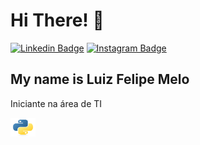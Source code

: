 <h1>Hi There! 👋</h1>

[![Linkedin Badge](https://img.shields.io/badge/-LinkedIn-6633cc?style=flat-square&logo=Linkedin&logoColor=white&link=https://www.linkedin.com/in/luiz-felipe-melo8713/)](https://www.linkedin.com/in/luiz-felipe-melo8713/)
[![Instagram Badge](https://img.shields.io/badge/Instagram-6633cc?style=fçat-squarre&logo=instagram&logoColor=white&link=https://www.instagram.com/felipe.smx/)](https://www.instagram.com/felipe.smx/)


## My name is Luiz Felipe Melo
Iniciante na área de TI

<div align="left">
   <img align="center" alt="Luiz-Python" height="30" width="40" src="https://raw.githubusercontent.com/devicons/devicon/master/icons/python/python-original.svg">
 </div>
